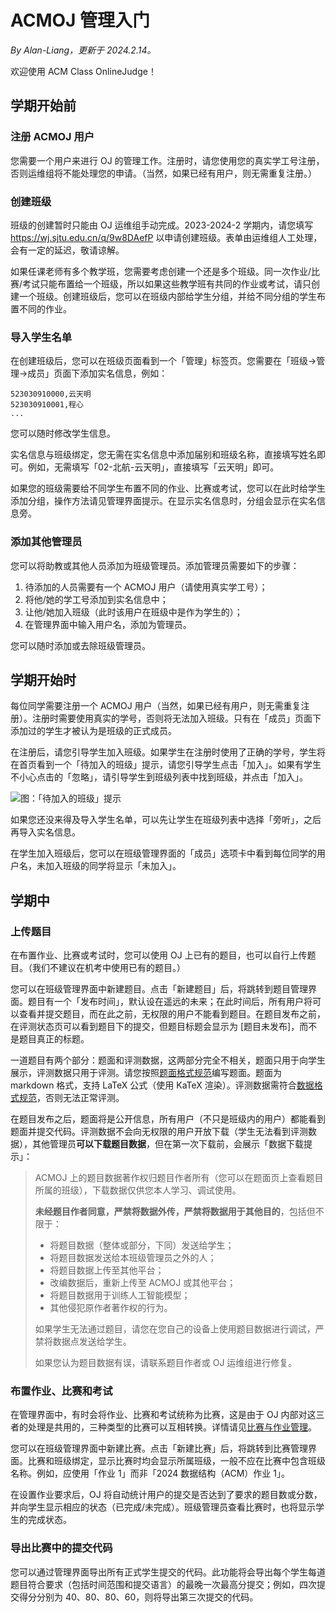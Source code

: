 # ACMOJ 管理入门

*By Alan-Liang，更新于 2024.2.14。*

欢迎使用 ACM Class OnlineJudge！

## 学期开始前

### 注册 ACMOJ 用户

您需要一个用户来进行 OJ 的管理工作。注册时，请您使用您的真实学工号注册，否则运维组将不能处理您的申请。（当然，如果已经有用户，则无需重复注册。）

### 创建班级

班级的创建暂时只能由 OJ 运维组手动完成。2023-2024-2 学期内，请您填写 <https://wj.sjtu.edu.cn/q/9w8DAefP> 以申请创建班级。表单由运维组人工处理，会有一定的延迟，敬请谅解。

如果任课老师有多个教学班，您需要考虑创建一个还是多个班级。同一次作业/比赛/考试只能布置给一个班级，所以如果这些教学班有共同的作业或考试，请只创建一个班级。创建班级后，您可以在班级内部给学生分组，并给不同分组的学生布置不同的作业。

### 导入学生名单

在创建班级后，您可以在班级页面看到一个「管理」标签页。您需要在「班级→管理→成员」页面下添加实名信息，例如：

```
523030910000,云天明
523030910001,程心
...
```

您可以随时修改学生信息。

实名信息与班级绑定，您无需在实名信息中添加届别和班级名称，直接填写姓名即可。例如，无需填写「02-北航-云天明」，直接填写「云天明」即可。

如果您的班级需要给不同学生布置不同的作业、比赛或考试，您可以在此时给学生添加分组，操作方法请见管理界面提示。在显示实名信息时，分组会显示在实名信息旁。

### 添加其他管理员

您可以将助教或其他人员添加为班级管理员。添加管理员需要如下的步骤：

1. 待添加的人员需要有一个 ACMOJ 用户（请使用真实学工号）；
1. 将他/她的学工号添加到实名信息中；
1. 让他/她加入班级（此时该用户在班级中是作为学生的）；
1. 在管理界面中输入用户名，添加为管理员。

您可以随时添加或去除班级管理员。

## 学期开始时

每位同学需要注册一个 ACMOJ 用户（当然，如果已经有用户，则无需重复注册）。注册时需要使用真实的学号，否则将无法加入班级。只有在「成员」页面下添加过的学生才被认为是班级的正式成员。

在注册后，请您引导学生加入班级。如果学生在注册时使用了正确的学号，学生将在首页看到一个「待加入的班级」提示，请您引导学生点击「加入」。如果有学生不小心点击的「忽略」，请引导学生到班级列表中找到班级，并点击「加入」。

![图：「待加入的班级」提示](https://acm.sjtu.edu.cn/OnlineJudge/oj-images/8a35fafe-c873-47c2-9267-ad481712f125)

如果您还没来得及导入学生名单，可以先让学生在班级列表中选择「旁听」，之后再导入实名信息。

在学生加入班级后，您可以在班级管理界面的「成员」选项卡中看到每位同学的用户名，未加入班级的同学将显示「未加入」。

## 学期中

### 上传题目

在布置作业、比赛或考试时，您可以使用 OJ 上已有的题目，也可以自行上传题目。（我们不建议在机考中使用已有的题目。）

您可以在班级管理界面中新建题目。点击「新建题目」后，将跳转到题目管理界面。题目有一个「发布时间」，默认设在遥远的未来；在此时间后，所有用户将可以查看并提交题目，而在此之前，无权限的用户不能看到题目。在题目发布之前，在评测状态页可以看到题目下的提交，但题目标题会显示为 [题目未发布]，而不是题目真正的标题。

一道题目有两个部分：题面和评测数据，这两部分完全不相关，题面只用于向学生展示，评测数据只用于评测。请您按照[题面格式规范](problem-format.md)编写题面。题面为 markdown 格式，支持 LaTeX 公式（使用 KaTeX 渲染）。评测数据需符合[数据格式规范](data-format.md)，否则无法正常评测。

在题目发布之后，题面将是公开信息，所有用户（不只是班级内的用户）都能看到题面并提交代码。评测数据不会向无权限的用户开放下载（学生无法看到评测数据），其他管理员**可以下载题目数据**，但在第一次下载前，会展示「数据下载提示」：

<!-- TO EDITORS: please also update web/templates/data_license.html -->
> ACMOJ 上的题目数据著作权归题目作者所有（您可以在题面页上查看题目所属的班级），下载数据仅供您本人学习、调试使用。
>
> **未经题目作者同意，严禁将数据外传，严禁将数据用于其他目的**，包括但不限于：
>
> - 将题目数据（整体或部分，下同）发送给学生；
> - 将题目数据发送给本班级管理员之外的人；
> - 将题目数据上传至其他平台；
> - 改编数据后，重新上传至 ACMOJ 或其他平台；
> - 将题目数据用于训练人工智能模型；
> - 其他侵犯原作者著作权的行为。
>
> 如果学生无法通过题目，请您在您自己的设备上使用题目数据进行调试，严禁将数据点发送给学生。
>
> 如果您认为题目数据有误，请联系题目作者或 OJ 运维组进行修复。

### 布置作业、比赛和考试

在管理界面中，有时会将作业、比赛和考试统称为比赛，这是由于 OJ 内部对这三者的处理是共用的，三种类型的比赛可以互相转换。详情请见[比赛与作业管理](interface.md#比赛与作业管理)。

您可以在班级管理界面中新建比赛。点击「新建比赛」后，将跳转到比赛管理界面。比赛和班级绑定，显示比赛时均会显示所属班级，一般不应在比赛中包含班级名称。例如，应使用「作业 1」而非「2024 数据结构（ACM）作业 1」。

在设置作业要求后，OJ 将自动统计用户的提交是否达到了要求的题目数或分数，并向学生显示相应的状态（已完成/未完成）。班级管理员查看比赛时，也将显示学生的完成状态。

### 导出比赛中的提交代码

您可以通过管理界面导出所有正式学生提交的代码。此功能将会导出每个学生每道题目符合要求（包括时间范围和提交语言）的最晚一次最高分提交；例如，四次提交得分分别为 40、80、80、60，则将导出第三次提交的代码。
